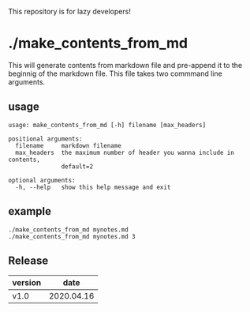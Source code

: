 This repository is for lazy developers!

# ./make_contents_from_md

This will generate contents from markdown file and pre-append it to the beginnig of the markdown file.
This file takes two commmand line arguments.

## usage

```
usage: make_contents_from_md [-h] filename [max_headers]

positional arguments:
  filename     markdown filename
  max_headers  the maximum number of header you wanna include in contents,
               default=2

optional arguments:
  -h, --help   show this help message and exit
```

## example

```shell
./make_contents_from_md mynotes.md
./make_contents_from_md mynotes.md 3
```

## Release
|version|date|
|---|---|
|v1.0|2020.04.16|
